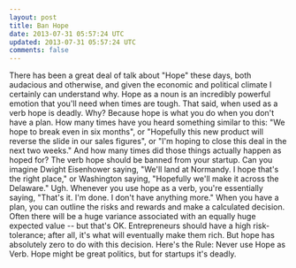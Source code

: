```yaml
---
layout: post
title: Ban Hope
date: 2013-07-31 05:57:24 UTC
updated: 2013-07-31 05:57:24 UTC
comments: false
---
```


There has been a great deal of talk about "Hope" these days, both audacious and otherwise, and given the economic and political climate I certainly can understand why. Hope as a noun is an incredibly powerful emotion that you'll need when times are tough. That said, when used as a verb hope is deadly. Why? Because hope is what you do when you don't have a plan.
How many times have you heard something similar to this: "We hope to break even in six months", or "Hopefully this new product will reverse the slide in our sales figures", or "I'm hoping to close this deal in the next two weeks." And how many times did those things actually happen as hoped for?
The verb hope should be banned from your startup. Can you imagine Dwight Eisenhower saying, "We'll land at Normandy. I hope that's the right place," or Washington saying, "Hopefully we'll make it across the Delaware." Ugh. Whenever you use hope as a verb, you're essentially saying, "That's it. I'm done. I don't have anything more."
When you have a plan, you can outline the risks and rewards and make a calculated decision. Often there will be a huge variance associated with an equally huge expected value -- but that's OK. Entrepreneurs should have a high risk-tolerance; after all, it's what will eventually make them rich. But hope has absolutely zero to do with this decision.
Here's the Rule: Never use Hope as Verb. Hope might be great politics, but for startups it's deadly.